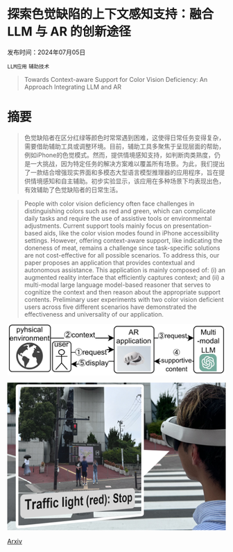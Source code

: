 # 探索色觉缺陷的上下文感知支持：融合 LLM 与 AR 的创新途径

发布时间：2024年07月05日

`LLM应用` `辅助技术`

> Towards Context-aware Support for Color Vision Deficiency: An Approach Integrating LLM and AR

# 摘要

> 色觉缺陷者在区分红绿等颜色时常常遇到困难，这使得日常任务变得复杂，需要借助辅助工具或调整环境。目前，辅助工具多聚焦于呈现层面的帮助，例如iPhone的色觉模式。然而，提供情境感知支持，如判断肉类熟度，仍是一大挑战，因为特定任务的解决方案难以覆盖所有场景。为此，我们提出了一款结合增强现实界面和多模态大型语言模型推理器的应用程序，旨在提供情境感知和自主辅助。初步实验显示，该应用在多种场景下均表现出色，有效辅助了色觉缺陷者的日常生活。

> People with color vision deficiency often face challenges in distinguishing colors such as red and green, which can complicate daily tasks and require the use of assistive tools or environmental adjustments. Current support tools mainly focus on presentation-based aids, like the color vision modes found in iPhone accessibility settings. However, offering context-aware support, like indicating the doneness of meat, remains a challenge since task-specific solutions are not cost-effective for all possible scenarios. To address this, our paper proposes an application that provides contextual and autonomous assistance. This application is mainly composed of: (i) an augmented reality interface that efficiently captures context; and (ii) a multi-modal large language model-based reasoner that serves to cognitize the context and then reason about the appropriate support contents. Preliminary user experiments with two color vision deficient users across five different scenarios have demonstrated the effectiveness and universality of our application.

![探索色觉缺陷的上下文感知支持：融合 LLM 与 AR 的创新途径](../../../paper_images/2407.04362/x1.png)

![探索色觉缺陷的上下文感知支持：融合 LLM 与 AR 的创新途径](../../../paper_images/2407.04362/demo.png)

[Arxiv](https://arxiv.org/abs/2407.04362)